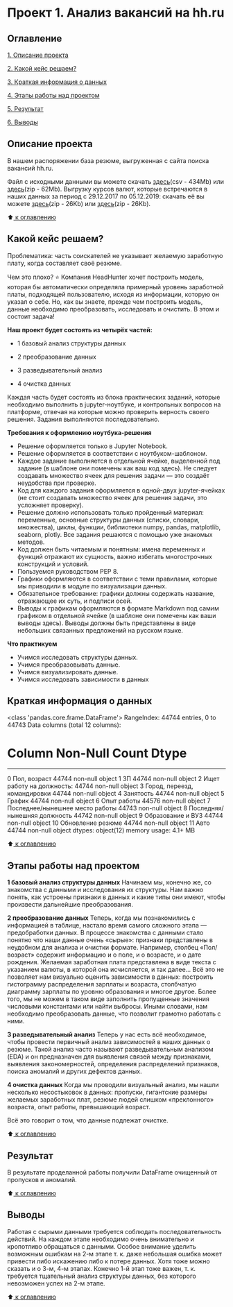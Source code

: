 # Проект 1. Анализ вакансий на hh.ru


## Оглавление
[1. Описание проекта](https://github.com/KirillJbt/sf_data_science/blob/main/project_1/README.md#Описание-проекта)

[2. Какой кейс решаем?](https://github.com/KirillJbt/sf_data_science/blob/main/project_1/README.md#Какой-кейс-решаем)

[3. Краткая информация о данных](https://github.com/KirillJbt/sf_data_science/blob/main/project_1/README.md#Краткая-информация-о-данных)

[4. Этапы работы над проектом](https://github.com/KirillJbt/sf_data_science/blob/main/project_1/README.md#Этапы-работы-над-проектом)

[5. Результат](https://github.com/KirillJbt/sf_data_science/blob/main/project_1/README.md#Результат)

[6. Выводы](https://github.com/KirillJbt/sf_data_science/blob/main/project_1/README.md#Выводы)

## Описание проекта

В нашем распоряжении база резюме, выгруженная с сайта поиска вакансий hh.ru.

Файл с исходными данными вы можете скачать [здесь](https://drive.google.com/file/d/1Kb78mAWYKcYlellTGhIjPI-bCcKbGuTn/view?usp=sharing)(csv - 434Mb) или [здесь](https://drive.google.com/file/d/1-28hY8xmR2_6o-y6BWn6dZ9B0QAobqHG/view?usp=sharing)(zip - 62Mb).
Выгрузку курсов валют, которые встречаются в наших данных за период с 29.12.2017 по 05.12.2019: скачать её вы можете [здесь](https://lms.skillfactory.ru/assets/courseware/v1/15abf80f45a2f3e93c3274101b451c67/asset-v1:SkillFactory+DSPR-2.0+14JULY2021+type@asset+block/ExchangeRates.zip)(zip - 26Kb) или [здесь](https://drive.google.com/file/d/1lZB30qOpIk41eyLXqTc60p07SqhQTV4p/view?usp=sharing)(zip - 26Kb).

:arrow_up:[ к оглавлению](https://github.com/KirillJbt/sf_data_science/blob/main/project_1/README.md#Оглавление)

## Какой кейс решаем?
Проблематика: часть соискателей не указывает желаемую заработную плату, когда составляет своё резюме.

Чем это плохо?
⭐ Компания HeadHunter хочет построить модель, которая бы автоматически определяла примерный уровень заработной платы, подходящей пользователю, исходя из информации, которую он указал о себе. Но, как вы знаете, прежде чем построить модель, данные необходимо преобразовать, исследовать и очистить. В этом и состоит задача!

**Наш проект будет состоять из четырёх частей:**

- 1 базовый анализ структуры данных

- 2 преобразование данных

- 3 разведывательный анализ

- 4 очистка данных

Каждая часть будет состоять из блока практических заданий, которые необходимо выполнить в jupyter-ноутбуке, и контрольных вопросов на платформе, отвечая на которые можно проверить верность своего решения. Задания выполняются последовательно.

**Требования к оформлению ноутбука-решения**

- Решение оформляется только в Jupyter Notebook.
- Решение оформляется в соответствии с ноутбуком-шаблоном.
- Каждое задание выполняется в отдельной ячейке, выделенной под задание (в шаблоне они помечены как ваш код здесь). Не следует создавать множество ячеек для решения задачи — это создаёт неудобства при проверке.
- Код для каждого задания оформляется в одной-двух jupyter-ячейках (не стоит создавать множество ячеек для решения задачи, это усложняет проверку).
- Решение должно использовать только пройденный материал: переменные, основные структуры данных (списки, словари, множества), циклы, функции, библиотеки numpy, pandas, matplotlib, seaborn, plotly. Все задания решаются с помощью уже знакомых методов.
- Код должен быть читаемым и понятным: имена переменных и функций отражают их сущность, важно избегать многострочных конструкций и условий.
- Пользуемся руководством PEP 8.
- Графики оформляются в соответствии с теми правилами, которые мы приводили в модуле по визуализации данных.
- Обязательное требование: графики должны содержать название, отражающее их суть, и подписи осей.
- Выводы к графикам оформляются в формате Markdown под самим графиком в отдельной ячейке (в шаблоне они помечены как ваши выводы здесь). Выводы должны быть представлены в виде небольших связанных предложений на русском языке.

**Что практикуем**
- Учимся исследовать структуры данных.
- Учимся преобразовывать данные.
- Учимся визуализировать данные.
- Учимся исследовать зависимости в данных

## Краткая информация о данных

<class 'pandas.core.frame.DataFrame'>
RangeIndex: 44744 entries, 0 to 44743
Data columns (total 12 columns):
 #   Column                           Non-Null Count  Dtype 
---  ------                           --------------  ----- 
 0   Пол, возраст                     44744 non-null  object
 1   ЗП                               44744 non-null  object
 2   Ищет работу на должность:        44744 non-null  object
 3   Город, переезд, командировки     44744 non-null  object
 4   Занятость                        44744 non-null  object
 5   График                           44744 non-null  object
 6   Опыт работы                      44576 non-null  object
 7   Последнее/нынешнее место работы  44743 non-null  object
 8   Последняя/нынешняя должность     44742 non-null  object
 9   Образование и ВУЗ                44744 non-null  object
 10  Обновление резюме                44744 non-null  object
 11  Авто                             44744 non-null  object
dtypes: object(12)
memory usage: 4.1+ MB

:arrow_up:[ к оглавлению](https://github.com/KirillJbt/sf_data_science/blob/main/project_1/README.md#Оглавление)

## Этапы работы над проектом

**1 базовый анализ структуры данных**
Начинаем мы, конечно же, со знакомства с данными и исследования их структуры. Нам важно понять, как устроены признаки в данных и какие типы они имеют, чтобы произвести дальнейшие преобразования.

**2 преобразование данных**
Теперь, когда мы познакомились с информацией в таблице, настало время самого сложного этапа — предобработки данных. В процессе знакомства с данными стало понятно что наши данные очень «сырые»: признаки представлены в неудобном для анализа и очистки формате. Например, столбец «Пол/возраст» содержит информацию и о поле, и о возрасте, и о дате рождения. Желаемая заработная плата представлена в виде текста с указанием валюты, в которой она исчисляется, и так далее…
Всё это не позволяет нам визуально оценить зависимости в данных: построить гистограмму распределения зарплаты и возраста, столбчатую диаграмму зарплаты по уровню образования и многое другое. Более того, мы не можем в таком виде заполнить пропущенные значения числовыми константами или найти выбросы. Иными словами, нам необходимо преобразовать данные, что позволит грамотно работать с ними.

**3 разведывательный анализ**
Теперь у нас есть всё необходимое, чтобы провести первичный анализ зависимостей в наших данных о резюме. Такой анализ часто называют разведывательным анализом (EDA) и он предназначен для выявления связей между признаками, выявления закономерностей, определения распределений признаков, поиска аномалий и других дефектов данных.

**4 очистка данных**
Когда мы проводили визуальный анализ, мы нашли несколько несостыковок в данных: пропуски, гигантские размеры желаемых заработных плат, резюме людей слишком «преклонного» возраста, опыт работы, превышающий возраст.

Всё это говорит о том, что данные подлежат очистке.

:arrow_up:[ к оглавлению](https://github.com/KirillJbt/sf_data_science/blob/main/project_1/README.md#Оглавление)

## Результат
В результате проделанной работы получили DataFrame очищенный от пропусков и аномалий.

:arrow_up:[ к оглавлению](https://github.com/KirillJbt/sf_data_science/blob/main/project_1/README.md#Оглавление)

## Выводы
Работая с сырыми данными требуется соблюдать последовательность действий. На каждом этапе необходимо очень внимательно и кропотливо обращаться с данными. Особое внимание уделить возможным ошибкам на 2-м этапе т. к. даже небольшая ошибка может привести либо искажению либо к потере данных. Хотя тоже можно сказать и о 3-м, 4-м этапах. Конечно 1-й этап тоже важен, т. к. требуется тщательный анализ структуры данных, без которого невозможен успех на 2-м этапе.

:arrow_up:[ к оглавлению](https://github.com/KirillJbt/sf_data_science/blob/main/project_1/README.md#Оглавление)